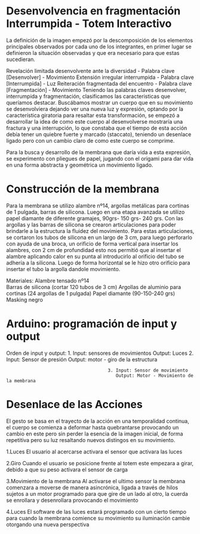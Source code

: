 # Desenvolvencia en fragmentación Interrumpida - Totem Interactivo


La definición de la imagen empezó por la descomposición de los elementos principales observados por cada uno de los integrantes, en primer lugar se definieron la situación observadas y que era necesario para que estas sucedieran.

Revelación limitada desenvolvente ante la diversidad - Palabra clave [Desenvolver] - Movimiento 
Extensión irregular interrumpida - Palabra clave [Interrumpida] - Luz 
Reiteración fragmentada del encuentro -  Palabra clave [Fragmentación] - Movimiento
Teniendo las palabras claves desenvolver, interrumpida y fragmentación, clasificamos las caracteristicas que queríamos destacar. Buscábamos mostrar un cuerpo que en su movimiento se desenvolviera dejando ver una nueva luz y expresión, optando por la característica giratoria para resaltar esta transformación, se empezó a desarrollar la idea de como este cuerpo al desenvolverse mostraría una fractura y una interrupción, lo que constaba que el tiempo de esta acción debía tener un quiebre fuerte y marcado (staccato), teniendo un desenlace ligado pero con un cambio claro de como este cuerpo se comprime.

Para la busca y desarrollo de la membrana que daría vida a esta expresión, se experimento con pliegues de papel, jugando con el origami para dar vida en una forma abstracta y geométrica un movimiento ligado.

# Construcción de la membrana

Para la membrana se utilizo alambre nº14, argollas metálicas para cortinas de 1 pulgada, barras de silicona. Luego en una etapa avanzada se utilizo papel diamante de diferente gramajes, 90grs- 150 grs- 240 grs. Con las argollas y las barras de silicona se crearon articulaciones para poder brindarle a la estructura la fluidez del movimiento. Para estas articulaciones, se cortaron los tubos de silicona en un largo de 3 cm, para luego perforarlo con ayuda de una broca, un orificio de forma vertical para insertar los alambres, con 2 cm de profundidad esto nos permitió que al insertar el alambre aplicando calor en su punta al introducirlo al orificio del tubo se adhería a la silicona. Luego de forma horizontal se le hizo otro orificio para insertar el tubo la argolla dandole movimiento.

Materiales: Alambre tensado nº14  
            Barras de silicona (cortar 120 tubos de 3 cm)
            Argollas de aluminio para cortinas (24 argollas de 1 pulgada)
            Papel diamante (90-150-240 grs)
            Masking negro       
            
            
# Arduino: programación de input y output


Orden de input y output:                 1. Input: sensores de movimientos 
                                             Output: Luces
                                          2. Input: Sensor de presión
                                             Output: motor - giro de la estructura
   
                                          3. Input: Sensor de movimiento
                                             Output: Motor - Movimiento de la membrana


# Desenlace de las Acciones

El gesto se basa en el trayecto de la acción en una temporalidad continua, el cuerpo se comienza a deformar hasta quebrantarse provocando un cambio en este pero sin perder la esencia de la imagen inicial, de forma repetitiva pero su luz resaltando nuevos distingos en su movimiento.

1.Luces El usuario al acercarse activara el sensor que activara las luces

2.Giro Cuando el usuario se posicione frente al totem este empezara a girar, debido a que su peso activara el sensor de carga

3.Movimiento de la membrana Al activarse el ultimo sensor la membrana comenzara a moverse de manera asincrónica, ligada a través de hilos sujetos a un motor programado para que gire de un lado al otro, la cuerda se enrollara y desenrollara provocando el movimiento

4.Luces El software de las luces estará programado con un cierto tiempo para cuando la membrana comience su movimiento su iluminación cambie otorgando una nueva perspectiva
            
